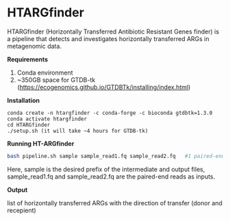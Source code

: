 # HTARGfinder
HTARGfinder (Horizontally Transferred Antibiotic Resistant Genes finder) is a pipeline that detects and investigates horizontally transferred ARGs in metagenomic data.

**Requirements**
1. Conda environment
2. ~350GB space for GTDB-tk (https://ecogenomics.github.io/GTDBTk/installing/index.html)

**Installation**

```
conda create -n htargfinder -c conda-forge -c bioconda gtdbtk=1.3.0
conda activate htargfinder
cd HTARGfinder
./setup.sh (it will take ~4 hours for GTDB-tk)
```

**Running HT-ARGfinder**
```sh
bash pipeline.sh sample sample_read1.fq sample_read2.fq   #1 paired-end library in fastq format
```

Here, 
sample is the desired prefix of the intermediate and output files,
sample_read1.fq and sample_read2.fq are the paired-end reads as inputs.


**Output**

list of horizontally transferred ARGs with the direction of transfer (donor and recepient)
